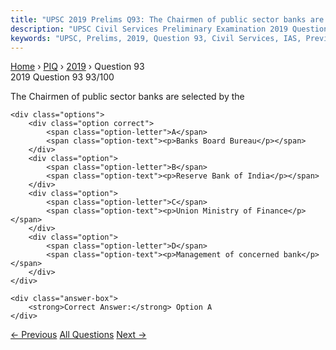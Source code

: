 ```yaml
---
title: "UPSC 2019 Prelims Q93: The Chairmen of public sector banks are selected by the"
description: "UPSC Civil Services Preliminary Examination 2019 Question 93 with options and answer"
keywords: "UPSC, Prelims, 2019, Question 93, Civil Services, IAS, Previous Year Questions"
---
```


<nav class="breadcrumb">
    <a href="../../">Home</a>
    <span>›</span>
    <a href="../">PIQ</a>
    <span>›</span>
    <a href="./">2019</a>
    <span>›</span>
    <span>Question 93</span>
</nav>

<div class="question-header">
    <div class="question-meta">
        <span class="year-badge">2019</span>
        <span class="question-number">Question 93</span>
        <span class="progress">93/100</span>
    </div>
    <div class="progress-bar">
        <div class="progress-fill" style="width: 93.0%"></div>
    </div>
</div>

<div class="question-content">
    <div class="question-text">
        <p>The Chairmen of public sector banks are selected by the</p>
    </div>
    
    <div class="options">
        <div class="option correct">
            <span class="option-letter">A</span>
            <span class="option-text"><p>Banks Board Bureau</p></span>
        </div>
        <div class="option">
            <span class="option-letter">B</span>
            <span class="option-text"><p>Reserve Bank of India</p></span>
        </div>
        <div class="option">
            <span class="option-letter">C</span>
            <span class="option-text"><p>Union Ministry of Finance</p></span>
        </div>
        <div class="option">
            <span class="option-letter">D</span>
            <span class="option-text"><p>Management of concerned bank</p></span>
        </div>
    </div>

    <div class="answer-box">
        <strong>Correct Answer:</strong> Option A
    </div>
</div>

<div class="question-nav">
    <a href="../q092-what-was-the-purpose-of-inter-creditor-agreement-s/" class="nav-btn prev">← Previous</a>
    <a href="../" class="nav-btn center">All Questions</a>
    <a href="../q094-consider-the-following-statements-1-petroleum-and/" class="nav-btn next">Next →</a>
</div>
